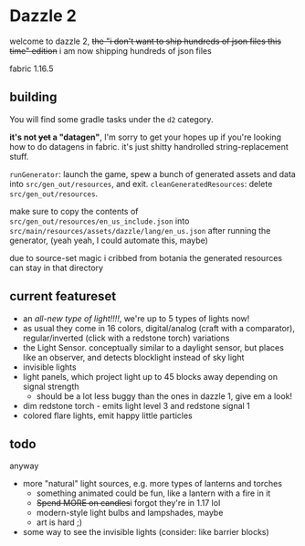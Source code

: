 Dazzle 2
========

welcome to dazzle 2, ~~the "i don't want to ship hundreds of json files this time" edition~~ i am now shipping hundreds of json files

fabric 1.16.5 

## building

You will find some gradle tasks under the `d2` category.

**it's not ~~yet~~ a "datagen"**, I'm sorry to get your hopes up if you're looking how to do datagens in fabric. it's just shitty handrolled string-replacement stuff.

`runGenerator`: launch the game, spew a bunch of generated assets and data into `src/gen_out/resources`, and exit.
`cleanGeneratedResources`: delete `src/gen_out/resources`.

make sure to copy the contents of `src/gen_out/resources/en_us_include.json` into `src/main/resources/assets/dazzle/lang/en_us.json` after running the generator, (yeah yeah, I could automate this, maybe)

due to source-set magic i cribbed from botania the generated resources can stay in that directory

## current featureset

* an *all-new type of light!!!!*, we're up to 5 types of lights now!
* as usual they come in 16 colors, digital/analog (craft with a comparator), regular/inverted (click with a redstone torch) variations
* the Light Sensor. conceptually similar to a daylight sensor, but places like an observer, and detects blocklight instead of sky light
* invisible lights
* light panels, which project light up to 45 blocks away depending on signal strength
  * should be a lot less buggy than the ones in dazzle 1, give em a look!
* dim redstone torch - emits light level 3 and redstone signal 1
* colored flare lights, emit happy little particles

## todo

anyway

* more "natural" light sources, e.g. more types of lanterns and torches
  * something animated could be fun, like a lantern with a fire in it
  * ~~Spend MORE on candles~~i forgot they're in 1.17 lol
  * modern-style light bulbs and lampshades, maybe
  * art is hard ;)
* some way to see the invisible lights (consider: like barrier blocks)